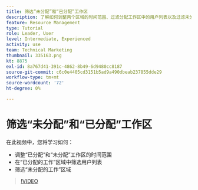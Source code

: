 ```yaml
---
title: 筛选“未分配”和“已分配”工作区
description: 了解如何调整两个区域的时间范围、过滤分配工作区中的用户列表以及过滤未分配的工作区。
feature: Resource Management
type: Tutorial
role: Leader, User
level: Intermediate, Experienced
activity: use
team: Technical Marketing
thumbnail: 335163.png
kt: 8875
exl-id: 8a767d41-391c-4862-8b49-6d9480cc8187
source-git-commit: c6c0e4405cd3151b5ad9a490dbeab237855dde29
workflow-type: tm+mt
source-wordcount: '72'
ht-degree: 0%

---
```


# 筛选“未分配”和“已分配”工作区

在此视频中，您将学习如何：

* 调整“已分配”和“未分配”工作区的时间范围
* 在“已分配的工作”区域中筛选用户列表
* 筛选“未分配的工作”区域

>[!VIDEO](https://video.tv.adobe.com/v/335163/?quality=12)
